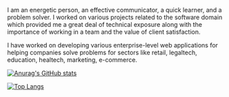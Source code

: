I am an energetic person, an effective communicator, a quick learner, and a problem solver. I worked on various projects related to the software domain which provided me a great deal of technical exposure along with the importance of working in a team and the value of client satisfaction. 

I have worked on developing various enterprise-level web applications for helping companies solve problems for sectors like retail, legaltech, education, healtech, marketing, e-commerce.

[![Anurag's GitHub stats](https://github-readme-stats.vercel.app/api?username=m-housni)](https://github.com/anuraghazra/github-readme-stats)

[![Top Langs](https://github-readme-stats.vercel.app/api/top-langs/?username=m-housni&layout=default&langs_count=10)](https://github.com/anuraghazra/github-readme-stats)
